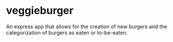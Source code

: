 # veggieburger

An express app that allows for the creation of new burgers and the categorization of burgers as eaten or to-be-eaten.
